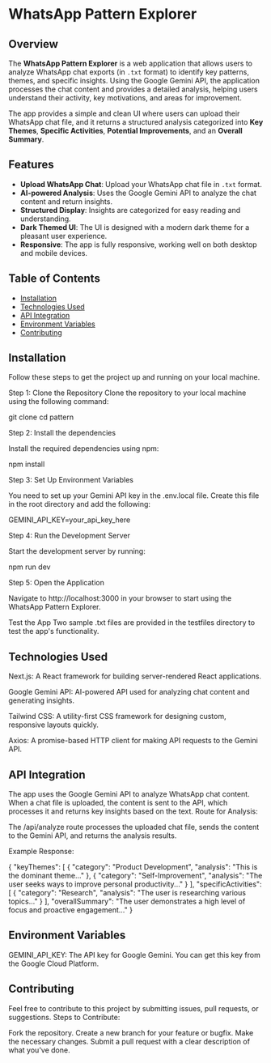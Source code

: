 # WhatsApp Pattern Explorer

## Overview
The **WhatsApp Pattern Explorer** is a web application that allows users to analyze WhatsApp chat exports (in `.txt` format) to identify key patterns, themes, and specific insights. Using the Google Gemini API, the application processes the chat content and provides a detailed analysis, helping users understand their activity, key motivations, and areas for improvement.

The app provides a simple and clean UI where users can upload their WhatsApp chat file, and it returns a structured analysis categorized into **Key Themes**, **Specific Activities**, **Potential Improvements**, and an **Overall Summary**.

## Features
- **Upload WhatsApp Chat**: Upload your WhatsApp chat file in `.txt` format.
- **AI-powered Analysis**: Uses the Google Gemini API to analyze the chat content and return insights.
- **Structured Display**: Insights are categorized for easy reading and understanding.
- **Dark Themed UI**: The UI is designed with a modern dark theme for a pleasant user experience.
- **Responsive**: The app is fully responsive, working well on both desktop and mobile devices.

## Table of Contents
- [Installation](#installation)
- [Technologies Used](#technologies-used)
- [API Integration](#api-integration)
- [Environment Variables](#environment-variables)
- [Contributing](#contributing)

## Installation

Follow these steps to get the project up and running on your local machine.

 Step 1: Clone the Repository
Clone the repository to your local machine using the following command:

git clone <repository-url>
cd pattern

Step 2: Install the dependencies

Install the required dependencies using npm:

npm install

Step 3: Set Up Environment Variables

You need to set up your Gemini API key in the .env.local file. Create this file in the root directory and add the following:

GEMINI_API_KEY=your_api_key_here

Step 4: Run the Development Server

Start the development server by running:

npm run dev

Step 5: Open the Application

Navigate to http://localhost:3000 in your browser to start using the WhatsApp Pattern Explorer.

Test the App
Two sample .txt files are provided in the testfiles directory to test the app's functionality.

## Technologies Used

Next.js: A React framework for building server-rendered React applications.

Google Gemini API: AI-powered API used for analyzing chat content and generating insights.

Tailwind CSS: A utility-first CSS framework for designing custom, responsive layouts quickly.

Axios: A promise-based HTTP client for making API requests to the Gemini API.


## API Integration

The app uses the Google Gemini API to analyze WhatsApp chat content. When a chat file is uploaded, the content is sent to the API, which processes it and returns key insights based on the text.
Route for Analysis:

   The /api/analyze route processes the uploaded chat file, sends the content to the Gemini API, and returns the analysis results.

Example Response:

{
  "keyThemes": [
    {
      "category": "Product Development",
      "analysis": "This is the dominant theme..."
    },
    {
      "category": "Self-Improvement",
      "analysis": "The user seeks ways to improve personal productivity..."
    }
  ],
  "specificActivities": [
    {
      "category": "Research",
      "analysis": "The user is researching various topics..."
    }
  ],
  "overallSummary": "The user demonstrates a high level of focus and proactive engagement..."
}

## Environment Variables

   GEMINI_API_KEY: The API key for Google Gemini. You can get this key from the Google Cloud Platform.

## Contributing

Feel free to contribute to this project by submitting issues, pull requests, or suggestions.
Steps to Contribute:

   Fork the repository.
    Create a new branch for your feature or bugfix.
    Make the necessary changes.
    Submit a pull request with a clear description of what you've done.

